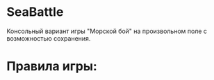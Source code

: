 # SeaBattle
Консольный вариант игры "Морской бой" на произвольном поле с возможностью сохранения.

# Правила игры:

